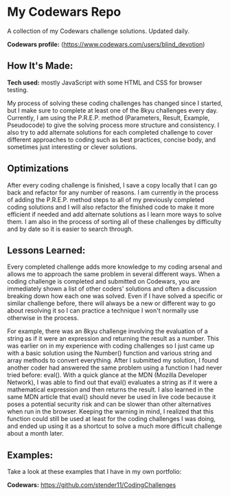 # My Codewars Repo

A collection of my Codewars challenge solutions. Updated daily.

**Codewars profile:** (https://www.codewars.com/users/blind_devotion)

## How It's Made:

**Tech used:** mostly JavaScript with some HTML and CSS for browser testing.

My process of solving these coding challenges has changed since I started, but I make sure to complete at least one of the 8kyu challenges every day. Currently, I am using the P.R.E.P. method (Parameters, Result, Example, Pseudocode) to give the solving process more structure and consistency. I also try to add alternate solutions for each completed challenge to cover different approaches to coding such as best practices, concise body, and sometimes just interesting or clever solutions.

## Optimizations

After every coding challenge is finished, I save a copy locally that I can go back and refactor for any number of reasons. I am currently in the process of adding the P.R.E.P. method steps to all of my previously completed coding solutions and I will also refactor the finished code to make it more efficient if needed and add alternate solutions as I learn more ways to solve them. I am also in the process of sorting all of these challenges by difficulty and by date so it is easier to search through.

## Lessons Learned:

Every completed challenge adds more knowledge to my coding arsenal and allows me to approach the same problem in several different ways. When a coding challenge is completed and submitted on Codewars, you are immediately shown a list of other coders' solutions and often a discussion breaking down how each one was solved. Even if I have solved a specific or similar challenge before, there will always be a new or different way to go about resolving it so I can practice a technique I won't normally use otherwise in the process. 

For example, there was an 8kyu challenge involving the evaluation of a string as if it were an expression and returning the result as a number. This was earlier on in my experience with coding challenges so I just came up with a basic solution using the Number() function and various string and array methods to convert everything. After I submitted my solution, I found another coder had answered the same problem using a function I had never tried before: eval(). With a quick glance at the MDN (Mozilla Developer Network), I was able to find out that eval() evaluates a string as if it were a mathematical expression and then returns the result. I also learned in the same MDN article that eval() should never be used in live code because it poses a potential security risk and can be slower than other alternatives when run in the browser. Keeping the warning in mind, I realized that this function could still be used at least for the coding challenges I was doing, and ended up using it as a shortcut to solve a much more difficult challenge about a month later.

## Examples:

Take a look at these examples that I have in my own portfolio:

**Codewars:** https://github.com/stender11/CodingChallenges
